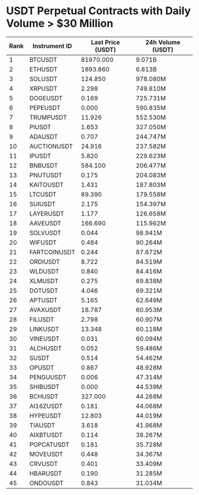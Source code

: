 # USDT Perpetual Contracts with Daily Volume > $30 Million

| Rank | Instrument ID | Last Price (USDT) | 24h Volume (USDT) |
|------|---------------|-------------------|-------------------|
| 1 | BTCUSDT | 81970.000 | 9.071B |
| 2 | ETHUSDT | 1893.860 | 6.813B |
| 3 | SOLUSDT | 124.850 | 978.080M |
| 4 | XRPUSDT | 2.298 | 749.810M |
| 5 | DOGEUSDT | 0.169 | 725.731M |
| 6 | PEPEUSDT | 0.000 | 590.835M |
| 7 | TRUMPUSDT | 11.926 | 552.530M |
| 8 | PIUSDT | 1.653 | 327.050M |
| 9 | ADAUSDT | 0.707 | 244.747M |
| 10 | AUCTIONUSDT | 24.916 | 237.582M |
| 11 | IPUSDT | 5.820 | 229.623M |
| 12 | BNBUSDT | 584.100 | 206.477M |
| 13 | PNUTUSDT | 0.175 | 204.083M |
| 14 | KAITOUSDT | 1.431 | 187.803M |
| 15 | LTCUSDT | 89.390 | 179.558M |
| 16 | SUIUSDT | 2.175 | 154.397M |
| 17 | LAYERUSDT | 1.177 | 126.658M |
| 18 | AAVEUSDT | 166.690 | 115.962M |
| 19 | SOLVUSDT | 0.044 | 98.941M |
| 20 | WIFUSDT | 0.484 | 90.264M |
| 21 | FARTCOINUSDT | 0.244 | 87.672M |
| 22 | ORDIUSDT | 8.722 | 84.519M |
| 23 | WLDUSDT | 0.840 | 84.416M |
| 24 | XLMUSDT | 0.275 | 69.838M |
| 25 | DOTUSDT | 4.046 | 69.321M |
| 26 | APTUSDT | 5.165 | 62.649M |
| 27 | AVAXUSDT | 18.787 | 60.953M |
| 28 | FILUSDT | 2.798 | 60.907M |
| 29 | LINKUSDT | 13.348 | 60.118M |
| 30 | VINEUSDT | 0.031 | 60.094M |
| 31 | ALCHUSDT | 0.052 | 59.486M |
| 32 | SUSDT | 0.514 | 54.462M |
| 33 | OPUSDT | 0.867 | 48.928M |
| 34 | PENGUUSDT | 0.006 | 47.314M |
| 35 | SHIBUSDT | 0.000 | 44.539M |
| 36 | BCHUSDT | 327.000 | 44.268M |
| 37 | AI16ZUSDT | 0.181 | 44.068M |
| 38 | HYPEUSDT | 12.803 | 44.019M |
| 39 | TIAUSDT | 3.618 | 41.968M |
| 40 | AIXBTUSDT | 0.114 | 38.267M |
| 41 | POPCATUSDT | 0.181 | 35.728M |
| 42 | MOVEUSDT | 0.448 | 34.367M |
| 43 | CRVUSDT | 0.401 | 33.409M |
| 44 | HBARUSDT | 0.190 | 31.285M |
| 45 | ONDOUSDT | 0.843 | 31.034M |
